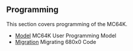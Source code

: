## Programming

This section covers programming of the MC64K.

* [Model](Model.md) MC64K User Programming Model
* [Migration](Migration.md) Migrating 680x0 Code


